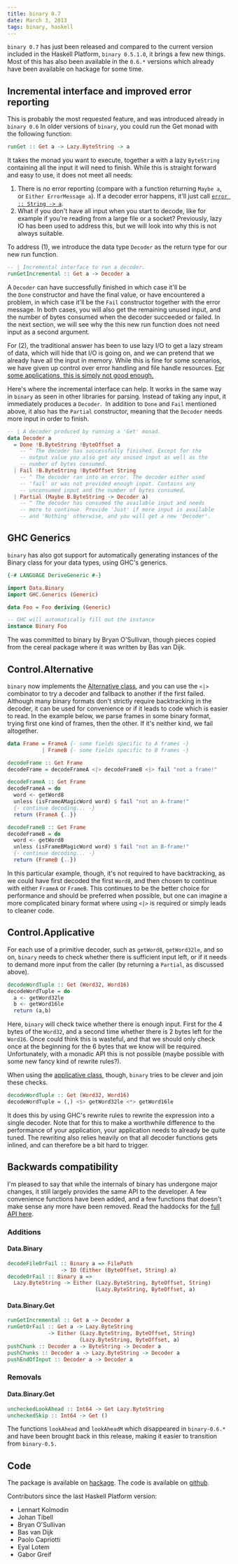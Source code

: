 ```yaml
---
title: binary 0.7
date: March 3, 2013
tags: binary, haskell
---
```


`binary 0.7` has just been released and compared to the current version included
in the Haskell Platform, `binary 0.5.1.0`, it brings a few new things. Most of
this has also been available in the `0.6.*` versions which already have been
available on hackage for some time.

## Incremental interface and improved error reporting

This is probably the most requested feature, and was introduced already in
`binary 0.6` In older versions of `binary`, you could run the Get monad with the
following function:

```haskell
runGet :: Get a -> Lazy.ByteString -> a
```

It takes the monad you want to execute, together a with a lazy `ByteString`
containing all the input it will need to finish. While this is straight
forward and easy to use, it does not meet all needs:
1. There is no error reporting (compare with a function returning `Maybe a`, or
   `Either ErrorMessage a`). If a decoder error happens, it'll just call
   [`error :: String -> a`](
   http://hackage.haskell.org/package/base/docs/Prelude.html#v:error).
2. What if you don't have all input when you start to decode, like for
   example if you're reading from a large file or a socket? Previously,
   lazy IO has been used to address this, but we will look into why
   this is not always suitable.

To address (1), we introduce the data type `Decoder` as
the return type for our new run function.

```haskell
-- | Incremental interface to run a decoder.
runGetIncremental :: Get a -> Decoder a
```

A `Decoder` can have successfully finished in which case it'll be
the `Done` constructor and have the final value, or have encountered a problem,
in which case it'll be the `Fail` constructor together with the error message.
In both cases, you will also get the remaining unused input, and the number of
bytes consumed when the decoder succeeded or failed. In the next section, we
will see why the this new run function does not need input as a second argument.

For (2), the traditional answer has been to use lazy I/O to get a lazy stream of
data, which will hide that I/O is going on, and we can pretend that we already
have all the input in memory. While this is fine for some scenarios, we have
given up control over error handling and file handle resources. [For some
applications, this is simply not good enough.
](http://stackoverflow.com/questions/5892653/whats-so-bad-about-lazy-i-o)

Here's where the incremental interface can help. It works in the same way in
`binary` as seen in other libraries for parsing. Instead of taking any input, it
immediately produces a `Decoder`.  In addition to `Done` and `Fail` mentioned
above, it also has the `Partial` constructor, meaning that the `Decoder` needs
more input in order to finish.

```haskell
-- | A decoder produced by running a 'Get' monad.
data Decoder a
  = Done !B.ByteString !ByteOffset a
    -- ^ The decoder has successfully finished. Except for the
    -- output value you also get any unused input as well as the
    -- number of bytes consumed.
  | Fail !B.ByteString !ByteOffset String
    -- ^ The decoder ran into an error. The decoder either used
    -- 'fail' or was not provided enough input. Contains any
    -- unconsumed input and the number of bytes consumed.
  | Partial (Maybe B.ByteString -> Decoder a)
    -- ^ The decoder has consumed the available input and needs
    -- more to continue. Provide 'Just' if more input is available
    -- and 'Nothing' otherwise, and you will get a new 'Decoder'.
```

## GHC Generics

`binary` has also got support for automatically generating instances of the
Binary class for your data types, using GHC's generics.

```haskell
{-# LANGUAGE DeriveGeneric #-}

import Data.Binary
import GHC.Generics (Generic)

data Foo = Foo deriving (Generic)

-- GHC will automatically fill out the instance
instance Binary Foo
```

The was committed to binary by Bryan O'Sullivan, though pieces copied
from the cereal package where it was written by Bas van Dijk.

## Control.Alternative

`binary` now implements the [Alternative class](
http://hackage.haskell.org/package/base/docs/Control-Applicative.html#t:Alternative),
and you can use the `<|>` combinator to try a decoder and fallback to another if
the first failed.  Although many binary formats don't strictly require
backtracking in the decoder, it can be used for convenience or if it leads to
code which is easier to read. In the example below, we parse frames in some
binary format, trying first one kind of frames, then the other. If it's neither
kind, we fail altogether.

```haskell
data Frame = FrameA {- some fields specific to A frames -}
           | FrameB {- some fields specific to B frames -}

decodeFrame :: Get Frame
decodeFrame = decodeFrameA <|> decodeFrameB <|> fail "not a frame!"

decodeFrameA :: Get Frame
decodeFrameA = do
  word <- getWord8
  unless (isFrameAMagicWord word) $ fail "not an A-frame!"
  {- continue decoding... -}
  return (FrameA {..})

decodeFrameB :: Get Frame
decodeFrameB = do
  word <- getWord8
  unless (isFrameBMagicWord word) $ fail "not an B-frame!"
  {- continue decoding... -}
  return (FrameB {..})
```

In this particular example, though, it's not required to have backtracking, as
we could have first decoded the first `Word8`, and then chosen to continue with
either `FrameA` or `FrameB`.  This continues to be the better choice for
performance and should be preferred when possible, but one can imagine a more
complicated binary format where using `<|>` is required or simply leads to
cleaner code.

## Control.Applicative

For each use of a primitive decoder, such as `getWord8`, `getWord32le`, and so
on, `binary` needs to check whether there is sufficient input left, or if it
needs to demand more input from the caller (by returning a `Partial`, as
discussed above).

```haskell
decodeWordTuple :: Get (Word32, Word16)
decodeWordTuple = do
  a <- getWord32le
  b <- getWord16le
  return (a,b)
```

Here, `binary` will check twice whether there is enough input. First for the 4
bytes of the `Word32`, and a second time whether there is 2 bytes left for the
`Word16`.  Once could think this is wasteful, and that we should only check once
at the beginning for the 6 bytes that we know will be required.  Unfortunately,
with a monadic API this is not possible (maybe possible with some new fancy kind
of rewrite rules?).

When using the [applicative class
](http://hackage.haskell.org/packages/archive/base/latest/doc/html/Control-Applicative.html#t:Applicative) though,
`binary` tries to be clever and join these checks.

```haskell
decodeWordTuple :: Get (Word32, Word16)
decodeWordTuple = (,) <$> getWord32le <*> getWord16le
```

It does this by using GHC's rewrite rules to rewrite the expression into
a single decoder. Note that for this to make a worthwhile difference to
the performance of your application, your application needs to already
be quite tuned. The rewriting also relies heavily on that all decoder
functions gets inlined, and can therefore be a bit hard to trigger.

## Backwards compatibility

I'm pleased to say that while the internals of binary has undergone
major changes, it still largely provides the same API to the developer.
A few convenience functions have been added, and a few functions that
doesn't make sense any more have been removed. Read the haddocks for the
[full API here](http://hackage.haskell.org/package/binary-0.7.0.1).


### Additions

#### Data.Binary
```haskell
decodeFileOrFail :: Binary a => FilePath
                 -> IO (Either (ByteOffset, String) a)
decodeOrFail :: Binary a =>
  Lazy.ByteString -> Either (Lazy.ByteString, ByteOffset, String)
                            (Lazy.ByteString, ByteOffset, a)
```

#### Data.Binary.Get
```haskell
runGetIncremental :: Get a -> Decoder a
runGetOrFail :: Get a -> Lazy.ByteString
             -> Either (Lazy.ByteString, ByteOffset, String)
                       (Lazy.ByteString, ByteOffset, a)
pushChunk :: Decoder a -> ByteString -> Decoder a
pushChunks :: Decoder a -> Lazy.ByteString -> Decoder a
pushEndOfInput :: Decoder a -> Decoder a
```

### Removals

#### Data.Binary.Get
```haskell
uncheckedLookAhead :: Int64 -> Get Lazy.ByteString
uncheckedSkip :: Int64 -> Get ()
```

The functions `lookAhead` and `lookAheadM` which disappeared in `binary-0.6.*`
and have been brought back in this release, making it easier to transition from
`binary-0.5.`

## Code

The package is available on
[hackage](http://hackage.haskell.org/package/binary). The code is available on
[github](https://github.com/kolmodin/binary).

Contributors since the last Haskell Platform version:

* Lennart Kolmodin
* Johan Tibell
* Bryan O'Sullivan
* Bas van Dijk
* Paolo Capriotti
* Eyal Lotem
* Gabor Greif

